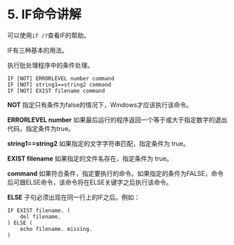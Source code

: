 # 5. IF命令讲解

可以使用`if /?`查看IF的帮助。

IF有三种基本的用法。

执行批处理程序中的条件处理。

```
IF [NOT] ERRORLEVEL number command
IF [NOT] string1==string2 command
IF [NOT] EXIST filename command
```

**NOT** 指定只有条件为false的情况下，Windows才应该执行该命令。

**ERRORLEVEL number** 如果最后运行的程序返回一个等于或大于指定数字的退出代码，指定条件为true。

**string1==string2** 如果指定的文字字符串匹配，指定条件为 true。

**EXIST filename** 如果指定的文件名存在，指定条件为 true。

**command** 如果符合条件，指定要执行的命令。如果指定的条件为FALSE，命令后可跟ELSE命令，该命令将在ELSE关键字之后执行该命令。

**ELSE** 子句必须出现在同一行上的IF之后。例如：

```
IF EXIST filename. (
    del filename.
) ELSE (
    echo filename. missing.
)
```


































